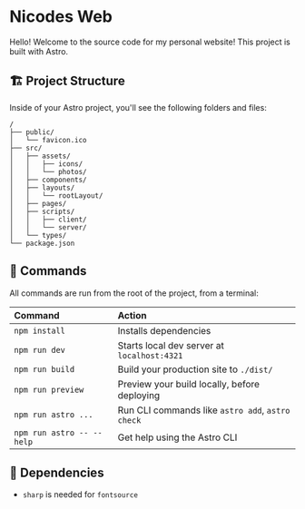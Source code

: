 # Nicodes Web

Hello! Welcome to the source code for my personal website! This project is built with Astro.

## 🏗️ Project Structure

Inside of your Astro project, you'll see the following folders and files:

```text
/
├── public/
│   └── favicon.ico
├── src/
│   ├── assets/
│   │   ├── icons/
│   │   └── photos/
│   ├── components/
│   ├── layouts/
│   │   └── rootLayout/
│   ├── pages/
│   ├── scripts/
│   │   ├── client/
│   │   └── server/
│   └── types/
└── package.json
```

## 🧞 Commands

All commands are run from the root of the project, from a terminal:

| Command                   | Action                                           |
| :------------------------ | :----------------------------------------------- |
| `npm install`             | Installs dependencies                            |
| `npm run dev`             | Starts local dev server at `localhost:4321`      |
| `npm run build`           | Build your production site to `./dist/`          |
| `npm run preview`         | Preview your build locally, before deploying     |
| `npm run astro ...`       | Run CLI commands like `astro add`, `astro check` |
| `npm run astro -- --help` | Get help using the Astro CLI                     |

## 🔗 Dependencies

- `sharp` is needed for `fontsource`
